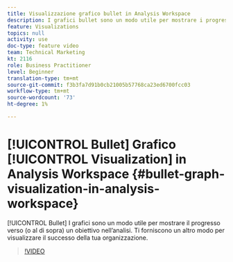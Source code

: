 ```yaml
---
title: Visualizzazione grafico bullet in Analysis Workspace
description: I grafici bullet sono un modo utile per mostrare i progressi verso (o al di sopra) un obiettivo nell'analisi. Ti forniscono un altro modo per visualizzare il successo della tua organizzazione.
feature: Visualizations
topics: null
activity: use
doc-type: feature video
team: Technical Marketing
kt: 2116
role: Business Practitioner
level: Beginner
translation-type: tm+mt
source-git-commit: f3b3fa7d91b0cb21005b57768ca23ed6700fcc03
workflow-type: tm+mt
source-wordcount: '73'
ht-degree: 1%

---
```



# [!UICONTROL Bullet] Grafico  [!UICONTROL Visualization] in Analysis Workspace  {#bullet-graph-visualization-in-analysis-workspace}

[!UICONTROL Bullet] I grafici sono un modo utile per mostrare il progresso verso (o al di sopra) un obiettivo nell’analisi. Ti forniscono un altro modo per visualizzare il successo della tua organizzazione.

>[!VIDEO](https://video.tv.adobe.com/v/23989/?quality=12)
